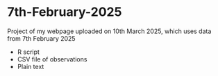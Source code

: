 # 7th-February-2025
Project of my webpage uploaded on 10th March 2025, which uses data from 7th February 2025
* R script
* CSV file of observations
* Plain text

